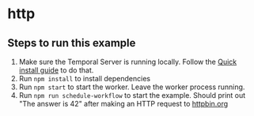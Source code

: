 # http

## Steps to run this example

1. Make sure the Temporal Server is running locally. Follow the [Quick install guide](https://docs.temporal.io/docs/server/quick-install) to do that.
2. Run `npm install` to install dependencies
3. Run `npm start` to start the worker. Leave the worker process running.
4. Run `npm run schedule-workflow` to start the example. Should print out "The answer is 42" after making an HTTP request to [httpbin.org](https://httpbin.org/)